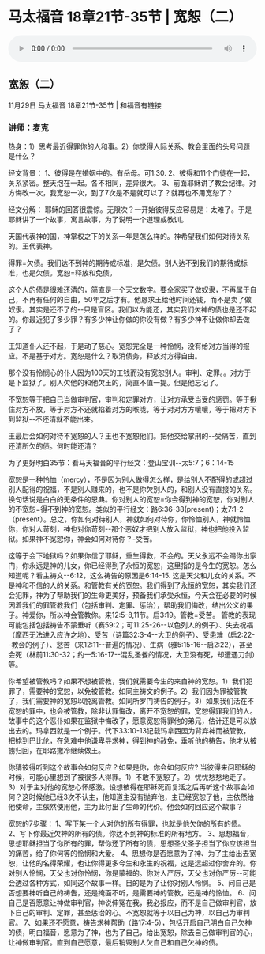 # 马太福音 18章21节-35节 | 宽恕（二）

<audio style="width: 100%;" preload="false" controls controlslist="nodownload"><source src="https://file.simai.life/audio/mp3/2020/tai_13-21-35-201129.mp3" type="audio/mpeg">Your browser does not support the audio element.</audio>

## 宽恕（二）
11月29日 
马太福音 18章21节-35节 | 和福音有链接
### 讲师：麦克

热身：1）思考最近得罪你的人和事。2）你觉得人际关系、教会里面的头号问题是什么？

经文背景： 
1、彼得是在婚姻中的。有岳母。可1:30.
2、彼得和11个门徒在一起，关系紧密。整天泡在一起。各不相同，差异很大。
3、前面耶稣讲了教会纪律。对方悔改一次，我宽恕一次，到了7次是不是就可以了？就再也不用宽恕了？

经文分解：
耶稣的回答很震惊。无限次？一开始彼得反应容易是：太难了。于是耶稣讲了一个故事，寓言故事，为了说明一个道理或教训。

天国代表神的国，神掌权之下的关系一年是怎么样的。神希望我们如何对待关系的。王代表神。

得罪=欠债。我们达不到神的期待或标准，是欠债。别人达不到我们的期待或标准，也是欠债。宽恕=释放和免债。

这个人的债是很难还清的，简直是一个天文数字。要全家买了做奴隶，不再属于自己，不再有任何的自由，50年之后才有。他恳求王给他时间还钱，而不是卖了做奴隶。其实是还不了的--只是盲区。我们以为能还，其实我们欠神的债也是还不起的。你最近犯了多少罪？有多少神让你做的你没有做？有多少神不让做你却去做了？

王知道仆人还不起，于是动了慈心。宽恕完全是一种怜悯，没有给对方当得的报应。不是基于对方。宽恕是什么？取消债务，释放对方得自由。

那个没有怜悯心的仆人因为100天的工钱而没有宽恕别人。审判、定罪。。对方于是下监狱了。别人欠他的和他欠王的，简直不值一提。但是他忘记了。

不宽恕等于把自己当做审判官，审判和定罪对方，让对方承受当受的惩罚。等于揪住对方不放，等于对方不还就掐着对方的喉咙，等于对对方方嚷嚷，等于把对方下到监狱--不还清就不能出来。

王最后会如何对待不宽恕的人？王也不宽恕他们。把他交给掌刑的--受痛苦，直到还清所欠的债。何时能还清？

为了更好明白35节：看马天福音的平行经文：登山宝训--太5:7；6：14-15

宽恕是一种怜恤（mercy），不是因为别人做得怎么样，是给别人不配得的或超过别人配得的祝福，不是别人赚来的，也不是你欠别人的，和别人没有直接的关系。换句话说是白白的无条件的恩典。你对别人的宽恕=你会得到神的宽恕，你对别人的不宽恕=得不到神的宽恕。类似的平行经文：路6:36-38(present)；太7:1-2（present）。总之，你如何对待别人，神就如何对待你，你怜恤别人，神就怜恤你，你对人苛刻，神也对你苛刻--那个恶奴才把别人放入监狱，神也把他投入监狱。如果神不宽恕你，神会如何对待你？-受苦。

这等于会下地狱吗？如果你信了耶稣，重生得救，不会的。天父永远不会踢你出家门，你永远是神的儿女，你已经得到了永恒的宽恕，这里指的是今生的宽恕。怎么知道呢？看主祷文--6:12，这么祷告的原因是6:14-15. 这是天父和儿女的关系。不是神和不信的人的关系。和管教有关的宽恕。我们得到了永恒的宽恕，其实我们还会犯罪，神为了帮助我们的生命更美好，预备我们承受永恒，今天会在必要的时候因着我们的罪管教我们（包括审判、定罪、惩治），帮助我们悔改，结出公义的果子。神爱你，所以神会管教你。来12:5-8,11节。启3:19。管教=受苦。
管教的表现可能包括包括祷告不蒙垂听（赛59:2；可11:25-26--以色列人的例子）、失去祝福（摩西无法进入应许之地）、受苦（诗篇32:3-4--大卫的例子）、受患难（启2:22--教会的例子）、愁苦（来12:11--普遍的情况）、生病（雅5:15-16--启2:22），甚至会死（林前11:30-32；约一5:16-17--混乱圣餐的情况，大卫没有死，却遭遇刀剑）等。

你希望被管教吗？如果不想被管教，我们就需要今生的来自神的宽恕。1）我们犯罪了，需要神的宽恕，以免被管教。如同主祷文的例子。2）我们因为罪被管教了，我们需要神的宽恕以脱离管教。如同所罗门祷告的例子。3）如果我们活在不宽恕的罪中，也会被管教，除非认罪悔改，离开不宽恕的罪，宽恕得罪我们的人。故事中的这个恶仆如果在监狱中悔改了，愿意宽恕得罪他的弟兄，估计还是可以放出去的。玛拿西就是一个例子。代下33:10-13记载玛拿西因为背弃神而被管教，把掳到巴比伦，在急难中他谦卑寻求神，得到神的赦免，垂听他的祷告，他才从被掳归回，在耶路撒冷继续做王。

你猜彼得听到这个故事会如何反应？如果是你，你会如何反应? 当彼得来问耶稣的时候，可能心里想到了被很多人得罪。1）不敢不宽恕了。2）忧忧愁愁地走了。3）对于主对他的宽恕心怀感激。设想彼得在耶稣死而复活之后再听这个故事会如何？这时候他已经3次不认主，他知道主没有抛弃他，主已经宽恕了他，主依然给他使命，主依然使用他，主为此付出了生命的代价。他会如何回应这个故事？

宽恕的7步骤：
1、写下某一个人对你的所有得罪，也就是他欠你的所有的债。
2、写下你最近欠神的所有的债。你达不到神的标准的所有地方。
3、思想福音，思想耶稣担当了你所有的罪，帮你还了所有的债，思想圣父圣子担当了你应该担当的痛苦，给了你何等的怜悯和大爱。
4、思想你是否愿意为了神、为了主给出去宽恕，让他的名得荣耀，也让你得更多今生和永生的祝福，这是远超过你舍弃的。你对别人怜悯，天父也对你怜悯，你是蒙福的。你对人严厉，天父也对你严厉--可能会透过各种方式，如同这个故事一样。目的是为了让你对别人怜悯。
5、问自己是否想要神听自己的祷告，还是掩面不听，是需要神的管教，还是神的怜恤。
6、问自己是否愿意让神做审判官，神说伸冤在我，我必报应，而不是自己做审判官，放下自己的审判、定罪，甚至惩治的心。不宽恕就等于以自己为神，以自己为审判官。
7、如果还不愿意，祷告求神帮助（路17:4-5），包括开启自己明白自己欠神的债，明白福音，愿意为了神，也为了自己，给出宽恕，除去自己做审判官的心，让神做审判官。直到自己愿意，最后销毁别人欠自己和自己欠神的债。
